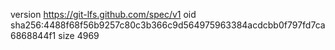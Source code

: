 version https://git-lfs.github.com/spec/v1
oid sha256:4488f68f56b9257c80c3b366c9d564975963384acdcbb0f797fd7ca6868844f1
size 4969
